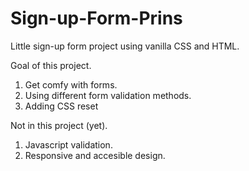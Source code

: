 # Sign-up-Form-Prins
Little sign-up form project using vanilla CSS and HTML.

Goal of this project.

1. Get comfy with forms.
2. Using different form validation methods.
3. Adding CSS reset

Not in this project (yet).
1. Javascript validation.
2. Responsive and accesible design.